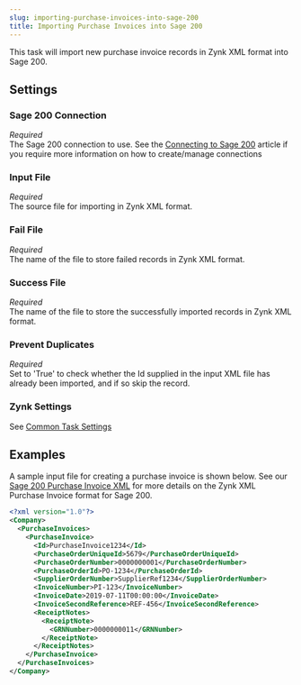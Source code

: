 ```yaml
---
slug: importing-purchase-invoices-into-sage-200
title: Importing Purchase Invoices into Sage 200
---
```

This task will import new purchase invoice records in Zynk XML format into Sage 200.

## Settings
### Sage 200 Connection
_Required_  
The Sage 200 connection to use.  See the [Connecting to Sage 200](connecting-to-sage-200) article if you require more information on how to create/manage connections

### Input File
_Required_  
The source file for importing in Zynk XML format.

### Fail File
_Required_  
The name of the file to store failed records in Zynk XML format.

### Success File
_Required_  
The name of the file to store the successfully imported records in Zynk XML format.

### Prevent Duplicates
_Required_  
Set to 'True' to check whether the Id supplied in the  input XML file has already been imported, and if so skip the record.

### Zynk Settings
See [Common Task Settings](common-task-settings)

## Examples
A sample input file for creating a purchase invoice is shown below. See our [Sage 200 Purchase Invoice XML](sage-200-purchase-invoice-xml) for more details on the Zynk XML Purchase Invoice format for Sage 200.

```xml
<?xml version="1.0"?>
<Company>
  <PurchaseInvoices>
    <PurchaseInvoice>
      <Id>PurchaseInvoice1234</Id>
      <PurchaseOrderUniqueId>5679</PurchaseOrderUniqueId>
      <PurchaseOrderNumber>0000000001</PurchaseOrderNumber>
      <PurchaseOrderId>PO-1234</PurchaseOrderId>
      <SupplierOrderNumber>SupplierRef1234</SupplierOrderNumber>
      <InvoiceNumber>PI-123</InvoiceNumber>
      <InvoiceDate>2019-07-11T00:00:00</InvoiceDate>
      <InvoiceSecondReference>REF-456</InvoiceSecondReference>
      <ReceiptNotes>
        <ReceiptNote>
          <GRNNumber>0000000011</GRNNumber>
        </ReceiptNote>
      </ReceiptNotes>
    </PurchaseInvoice>
  </PurchaseInvoices>
</Company>
```
